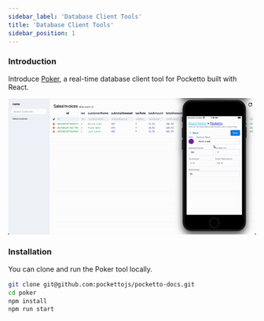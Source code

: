 ```yaml
---
sidebar_label: 'Database Client Tools'
title: 'Database Client Tools'
sidebar_position: 1
---
```


### Introduction

Introduce [Poker](https://github.com/pockettojs/poker), a real-time database client tool for Pocketto built with React.

![My GIF](database-client-tools.gif)

### Installation

You can clone and run the Poker tool locally.

```bash
git clone git@github.com:pockettojs/pocketto-docs.git
cd poker
npm install
npm run start
```
